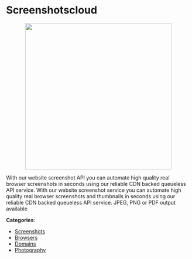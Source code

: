 # Screenshotscloud
<p align="center">
    <img width="400" src="https://raw.githubusercontent.com/apis-list/apis-list/apis/screenshotscloud/logo_256x256.png" />
</p>

With our website screenshot API you can automate high quality real browser screenshots in seconds using our reliable CDN backed queueless API service. With our website screenshot service you can automate high quality real browser screenshots and thumbnails in seconds using our reliable CDN backed queueless API service.  JPEG, PNG or PDF output available



**Categories**:
- [Screenshots](https://github.com/apis-list/apis-list#screenshots)
- [Browsers](https://github.com/apis-list/apis-list#browsers)
- [Domains](https://github.com/apis-list/apis-list#domains)
- [Photography](https://github.com/apis-list/apis-list#photography)







